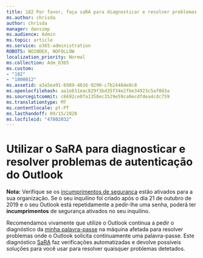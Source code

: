 ```yaml
---
title: 182 Por favor, faça saRA para diagnosticar e resolver problemas de autenticação do Outlook
ms.author: chrisda
author: chrisda
manager: dansimp
ms.audience: Admin
ms.topic: article
ms.service: o365-administration
ROBOTS: NOINDEX, NOFOLLOW
localization_priority: Normal
ms.collection: Adm_O365
ms.custom:
- "182"
- "1800012"
ms.assetid: a3a5ea91-6989-4616-9290-c7b24484e8c8
ms.openlocfilehash: aa1e831eac829f3bd35f34e2fbe34923c5af0d3a
ms.sourcegitcommit: c6692ce0fa1358ec3529e59ca0ecdfdea4cdc759
ms.translationtype: MT
ms.contentlocale: pt-PT
ms.lasthandoff: 09/15/2020
ms.locfileid: "47802032"
---
```

# <a name="use-sara-to-diagnose-and-resolve-outlook-authentication-issues"></a>Utilizar o SaRA para diagnosticar e resolver problemas de autenticação do Outlook

**Nota:** Verifique se os [incumprimentos de segurança](https://aka.ms/securitydefaults) estão ativados para a sua organização. Se o seu inquilino foi criado após o dia 21 de outubro de 2019 e o seu Outlook está repetidamente a pedir-lhe uma senha, poderá ter **incumprimentos** de segurança ativados no seu inquilino.

Recomendamos vivamente que utilize o Outlook continua a pedir o diagnóstico da [minha palavra-passe](https://aka.ms/SaRA-OutlookPwdPrompt-Alchemy) na máquina afetada para resolver problemas onde o Outlook solicita continuamente uma palavra-passe. Este diagnóstico [SaRA](https://diagnostics.office.com/#/) faz verificações automatizadas e devolve possíveis soluções para você usar para resolver quaisquer problemas detetados.
